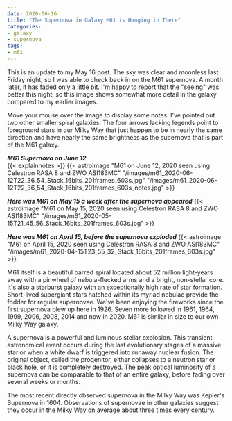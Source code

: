 ```yaml
---
date: 2020-06-16
title: "The Supernova in Galaxy M61 is Hanging in There"
categories:
- galaxy
- supernova
tags:
- m61
---
```

This is an update to my May 16 post.  The sky was clear and moonless last Friday night, so I was able to check back in on the M61 supernova. A month later, it has faded only a little bit.  I'm happy to report that the "seeing" was better this night, so this image shows somewhat more detail in the galaxy compared to my earlier images.


<!--more-->
Move your mouse over the image to display some notes. I've pointed out two other smaller spiral galaxies. The four arrows lacking legends point to foreground stars in our Milky Way that just happen to be in nearly the same direction and have nearly the same brightness as the supernova that is part of the M61 galaxy.

_**M61 Supernova on June 12**_<br>
{{< explainnotes >}}
{{< astroimage "M61 on June 12, 2020 seen using Celestron RASA 8 and ZWO ASI183MC" "/images/m61_2020-06-12T22_36_54_Stack_16bits_201frames_603s.jpg" "/images/m61_2020-06-12T22_36_54_Stack_16bits_201frames_603s_notes.jpg" >}}

_**Here was M61 on May 15 a week after the supernova appeared**_
{{< astroimage "M61 on May 15, 2020 seen using Celestron RASA 8 and ZWO ASI183MC" "/images/m61_2020-05-15T21_45_56_Stack_16bits_201frames_603s.jpg" >}}


_**Here was M61 on April 15, before the supernova exploded**_
{{< astroimage "M61 on April 15, 2020 seen using Celestron RASA 8 and ZWO ASI183MC" "/images/m61_2020-04-15T23_55_32_Stack_16bits_201frames_603s.jpg" >}}


M61 itself is a beautiful barred spiral located about 52 million light-years away with a pinwheel of nebula-flecked arms and a bright, non-stellar core. It's also a starburst galaxy with an exceptionally high rate of star formation. Short-lived supergiant stars hatched within its myriad nebulae provide the fodder for regular supernovae. We've been enjoying the fireworks since the first supernova blew up here in 1926. Seven more followed in 1961, 1964, 1999, 2006, 2008, 2014 and now in 2020. M61 is similar in size to our own Milky Way galaxy.

A supernova is a powerful and luminous stellar explosion. This transient astronomical event occurs during the last evolutionary stages of a massive star or when a white dwarf is triggered into runaway nuclear fusion. The original object, called the progenitor, either collapses to a neutron star or black hole, or it is completely destroyed. The peak optical luminosity of a supernova can be comparable to that of an entire galaxy, before fading over several weeks or months.

The most recent directly observed supernova in the Milky Way was Kepler's Supernova in 1604. Observations of supernovae in other galaxies suggest they occur in the Milky Way on average about three times every century.